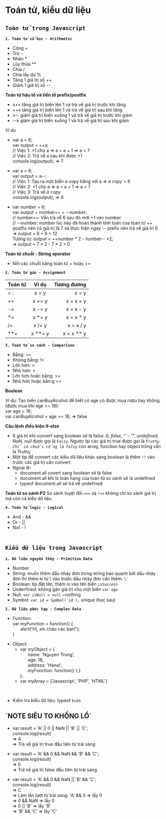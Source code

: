 # Toán tử, kiểu dữ liệu

## **`Toán tử trong Javascript`**
**`1. Toán tử số học - Arithmetic`**
- Cộng              +
- Trừ               -
- Nhân              *
- Lũy thừa          **
- Chia              /
- Chia lấy dư       %
- Tăng 1 giá trị số ++      
- Giảm 1 giá trị số --

**Toán tử hậu tố và tiền tố prefix/postfix**
+ x++ tăng giá trị biến lên 1 và trả về giá trị trước khi tăng
+ ++x tăng giá trị biến lên 1 và trả về giá trị sau khi tăng
+ x-- giảm giá trị biến xuống 1 và trả về giá trị trước khi giảm
+ --x giảm giá trị biến xuống 1 và trả về giá trị sau khi giảm

*Ví dụ*<br>
- var a = 6;<br>
var output = ++a;<br>
// Việc 1: +1 cho a => a = a + 1 => a = 7 <br>
// Việc 2: Trả về a sau khi được +1 <br>
console.log(output); => 7

- var a = 6;<br>
var output = a--;<br>
// Việc 1: Tạo ra một biến *a copy* bằng với a => *a copy* = 6 <br>
// Việc 2: +1 cho a => a = a + 1 => a = 7 <br>
// Việc 3: Trả về *a copy* <br>
console.log(output); => 6

- var number = 6; <br>
var output = number++ + --number; <br>
// number++: Vẫn trả về 6 sau đó mới +1 vào number<br>
// --number: number lúc này đã hoàn thành tính toán của toán tử ++ postfix nên có giá trị là 7 và thực hiện ngay -- prefix nên trả về giá trị 6<br>
=> output = 6 + 6 = 12<br>
Tương tự: output = ++number * 2 - number-- *2;<br>
=> output = 7 * 2 - 7 * 2 = 0

**Toán tử chuỗi - String operator**
- Nối các chuỗi bằng toán tử + hoặc +=

**`2. Toán tử gán - Assignment`**

| Toán tử        | Ví dụ           | Tương đương  |
| ---------- |:----------------:| -----------:|
|    =   :|  x = y   |    x = y        |
|   +=    |  x += y  |    x = x + y    |
|   -=    |  x -= y  |    x = x - y    |
|   *=    |  x *= y  |    x = x * y    |
|   /=    |  x /= y  |    x = x / y    |
|   **=   |  x **= y |    x = x ** y   |

**`3. Toán tử so sánh - Comparison`**
- Bằng: ==
- Không bằng:            !=
- Lớn hơn:               >
- Nhỏ hơn:               <
- Lớn hơn hoặc bằng:     >=
- Nhỏ hơn hoặc bằn:g     <=

**Boolean**

*Ví dụ*: Tạo biến canBuyAlcohol để biết có age có được mua rượu hay không (được mua khi age >= 18):<br>
var age = 16;<br>
var canBuyAlcohol = age >= 18; => false

**Câu lệnh điều kiện if-else**
- 6 giá trị khi convert sang boolean sẽ là false: *0, false, '' - "", undefined, NaN, null* được gọi là `Falsy`. Ngược lại các giá trị true được gọi là `Truthy`. *`Chỉ có chuỗi rỗng là Falsy`* còn array, function hay object trống vẫn là Truthy
- Một tip để convert các kiểu dữ liệu khác sang boolean là thêm `!!` vào trước các giá trị cần convert
- Ngoại lệ: 
    * document.all covert sang boolean sẽ là false
    * document.all khi là toán hạng của toán tử so sánh sẽ là undefined
    * typeof document.all sẽ trả về undefined

**Toán tử so sánh P2**
So sánh tuyệt đối `===` và `!==` không chỉ so sánh giá trị mà còn cả kiểu dữ liệu


**`4. Toán tử logic - Logical`**
- And - &&
- Or - ||
- Not - !
<br><br>

## **`Kiểu dữ liệu trong Javascript`**
**`1. Dữ liệu nguyên thủy - Primitive Data`**
- Number
- String: muốn thêm dấu nháy đơn trong string bao quanh bởi dấu nháy đơn thì thêm kí tự \ vào trước dấu nháy đơn cần thêm: `\'`
- Boolean: tip đặt tên, thêm is vào tên biến `isSuccess`
- Underfined: không gán giá trị cho một biến `var age`
- Null: `var isNull = null` ~nothing
- Symbol: `var id = Symbol('id');` unique (học sau)

**`2. Dữ liệu phức tạp - Complex Data`**
- Function:<br>
    var myFunction = function() {<br>
    &emsp;&ensp; alert('Hi, xin chào các bạn!');<br>}

* Object: 
    * var myObject = {<br>
&emsp;&ensp; name: 'Nguyen Trung',<br>
&emsp;&ensp; age: 18,<br>
&emsp;&ensp; address: 'Hanoi',<br>
&emsp;&ensp; myFunction: function() { }<br>
};<br>
    * var myArray = ['Javascript', 'PHP', 'HTML']
<br>

* Kiểm tra kiểu dữ liệu: typeof `biến`

<h2> `NOTE SIÊU TO KHỔNG LỒ` </h2>

- var result = 'A' || 0 || NaN || 'B' || 'C';<br>
    console.log(result)<br>
    => A<br>
    => Trả về giá trị true đầu tiên từ trái sang<br>

- var result = 'A' && 0 && NaN && 'B' && 'C';<br>
    console.log(result)<br>
    => 0<br>
    => Trả về giá trị false đầu tiên từ trái sang<br>

- var result = 'A' && 0 && NaN || 'B' && 'C';<br>
    console.log(result)<br>
    => C<br>
    => Làm lần lượt từ trái sang: 'A' && 0 => lấy 0<br>
    => 0 && NaN => lấy 0 <br>
    => 0 || 'B' => lấy 'B'<br>
    => 'B' && 'C' => lấy 'C'<br>